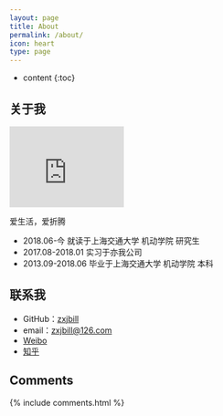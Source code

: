 ```yaml
---
layout: page
title: About
permalink: /about/
icon: heart
type: page
---
```


* content
{:toc}

## 关于我

<iframe src="https://githubbadge.appspot.com/zxjbill?s=1" style="border: 0;height: 142px;width: 200px;overflow: hidden;" frameBorder="0"></iframe>

爱生活，爱折腾

* 2018.06-今 	  就读于上海交通大学 机动学院 研究生
* 2017.08-2018.01 实习于亦我公司 
* 2013.09-2018.06 毕业于上海交通大学 机动学院 本科

## 联系我

* GitHub：[zxjbill](https://github.com/zxjbill)
* email：zxjbill@126.com
* [Weibo](www.weibo.com/u/5063367431)
* [知乎](https://www.zhihu.com/people/bill-zxj)

## Comments

{% include comments.html %}
